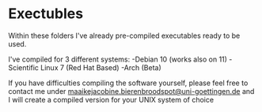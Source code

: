 # Exectubles
Within these folders I've already pre-compiled executables ready to be used.

I've compiled for 3 different systems:
-Debian 10 (works also on 11)
-Scientific Linux 7 (Red Hat Based)
-Arch (Beta)

If you have difficulties compiling the software yourself, please feel free to contact me under maaikejacobine.bierenbroodspot@uni-goettingen.de 
and I will create a compiled version for your UNIX system of choice
